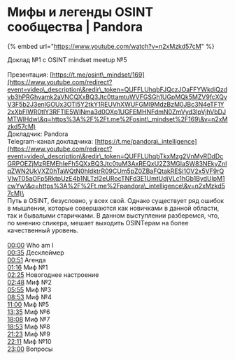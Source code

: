# Мифы и легенды OSINT сообщества | Pandora

{% embed url="https://www.youtube.com/watch?v=n2xMzkd57cM" %}

Доклад №1 с OSINT mindset meetup №5 \
\
Презентация: [https://t.me/osint\_mindset/169](https://www.youtube.com/redirect?event=video\_description\&redir\_token=QUFFLUhqbFJQczJOaFFYWkdiQzdvb3hPRGhvamk2aVNCQXxBQ3Jtc0ttamtuWVFGSGh1UGpMQk5MZV9fcXQyV3F5b2J3enlGOUx3OTl5Y2tkY1REUVhXWUFGMl9MdzBzM0JBc3N4eTF1Y2xXbFlWR0tlY3RFTlE5WlNma3d0OXp1UGFEMHNFdmN0ZmVyd3lpVjhVbDJMTWlHdw\&q=https%3A%2F%2Ft.me%2Fosint\_mindset%2F169\&v=n2xMzkd57cM) \
Докладчик: Pandora \
Telegram-канал докладчика: [https://t.me/pandora\_intelligence](https://www.youtube.com/redirect?event=video\_description\&redir\_token=QUFFLUhqbTkxMzg2VnMyRDdDcGRPOEZjMzREMEhIeFh5QXxBQ3Jtc0tuM3AxREQxU2Z3MGlaSW83NEkyZnlqZWN2UkVXZ0hTaWQtN0hldktrR09CUm5pZ0ZBaFQtakRESi1OV2x5VF9rQVlwT05aOFp5RktpUzE4b1NLTzl2eURocTNFd3E1UmtUdjVLc1hGb1BydUlpM1cwYw\&q=https%3A%2F%2Ft.me%2Fpandora\_intelligence\&v=n2xMzkd57cM)\
\
Путь в OSINT, безусловно, у всех свой. Однако существует ряд ошибок в мышлении, которые совершаются как новичками в данной области, так и бывалыми старичками. В данном выступлении разберемся, что, по мнению спикера, мешает выходить OSINTерам на более качественный уровень. \
\
[00:00](https://www.youtube.com/watch?v=n2xMzkd57cM\&t=0s) Who am I \
[00:35](https://www.youtube.com/watch?v=n2xMzkd57cM\&t=35s) Десклеймер \
[00:51](https://www.youtube.com/watch?v=n2xMzkd57cM\&t=51s) Агенда \
[01:16](https://www.youtube.com/watch?v=n2xMzkd57cM\&t=76s) Миф №1 \
[02:25](https://www.youtube.com/watch?v=n2xMzkd57cM\&t=145s) Новогоднее настроение \
[02:48](https://www.youtube.com/watch?v=n2xMzkd57cM\&t=168s) Миф №2 \
[05:55](https://www.youtube.com/watch?v=n2xMzkd57cM\&t=355s) Миф №3 \
[08:53](https://www.youtube.com/watch?v=n2xMzkd57cM\&t=533s) Миф №4 \
[11:00](https://www.youtube.com/watch?v=n2xMzkd57cM\&t=660s) Миф №5 \
[13:35](https://www.youtube.com/watch?v=n2xMzkd57cM\&t=815s) Миф №6 \
[18:08](https://www.youtube.com/watch?v=n2xMzkd57cM\&t=1088s) Миф №7 \
[18:53](https://www.youtube.com/watch?v=n2xMzkd57cM\&t=1133s) Миф №8 \
[21:23](https://www.youtube.com/watch?v=n2xMzkd57cM\&t=1283s) Миф №9 \
[22:11](https://www.youtube.com/watch?v=n2xMzkd57cM\&t=1331s) Миф №10 \
[23:00](https://www.youtube.com/watch?v=n2xMzkd57cM\&t=1380s) Вопросы&#x20;
